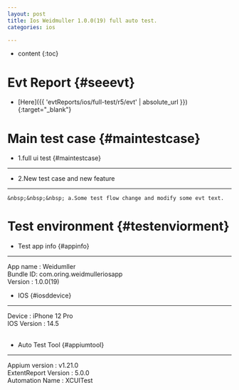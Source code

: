 ```yaml
---
layout: post
title: Ios Weidmuller 1.0.0(19) full auto test.
categories: ios

---
```

* content
{:toc}

Evt Report  {#seeevt}
====================================
 + [Here]({{ 'evtReports/ios/full-test/r5/evt' | absolute_url }}){:target="_blank"}

Main test case {#maintestcase}
====================================
 
+ 1.full ui test {#maintestcase}
------------------------------------

+ 2.New test case and new feature 
------------------------------------
    &nbsp;&nbsp;&nbsp; a.Some test flow change and modify some evt text.


Test environment {#testenviorment}
====================================
+ Test app info  {#appinfo}
------------------------------------
  App name : Weidumller <br>
  Bundle ID: com.oring.weidmulleriosapp  <br>
  Version : 1.0.0(19)  <br>

+ IOS   {#iosddevice}
------------------------------------
  Device : iPhone 12 Pro <br>
  IOS Version : 14.5 <br><br>

+ Auto Test Tool   {#appiumtool}
------------------------------------
  Appium version : v1.21.0 <br>
  ExtentReport Version : 5.0.0 <br>
  Automation Name  : XCUITest <br><br>


 